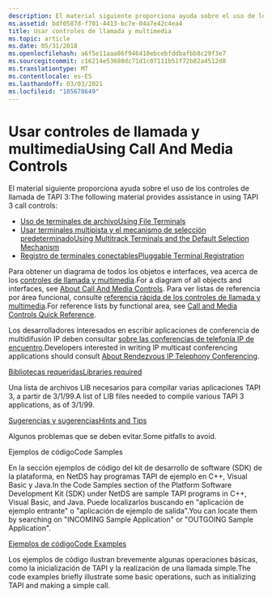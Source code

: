 ```yaml
---
description: El material siguiente proporciona ayuda sobre el uso de los controles de llamada de TAPI 3.
ms.assetid: bdf0587d-f701-4413-bc7e-04a7e42c4ea4
title: Usar controles de llamada y multimedia
ms.topic: article
ms.date: 05/31/2018
ms.openlocfilehash: a6f5e11aaa86f946410ebcebfddbafbb8c29f3e7
ms.sourcegitcommit: c16214e53680dc71d1c07111b51f72b82a4512d8
ms.translationtype: MT
ms.contentlocale: es-ES
ms.lasthandoff: 03/03/2021
ms.locfileid: "105678649"
---
```

# <a name="using-call-and-media-controls"></a><span data-ttu-id="c5ed9-103">Usar controles de llamada y multimedia</span><span class="sxs-lookup"><span data-stu-id="c5ed9-103">Using Call And Media Controls</span></span>

<span data-ttu-id="c5ed9-104">El material siguiente proporciona ayuda sobre el uso de los controles de llamada de TAPI 3:</span><span class="sxs-lookup"><span data-stu-id="c5ed9-104">The following material provides assistance in using TAPI 3 call controls:</span></span>

-   [<span data-ttu-id="c5ed9-105">Uso de terminales de archivo</span><span class="sxs-lookup"><span data-stu-id="c5ed9-105">Using File Terminals</span></span>](using-file-terminals.md)
-   [<span data-ttu-id="c5ed9-106">Usar terminales multipista y el mecanismo de selección predeterminado</span><span class="sxs-lookup"><span data-stu-id="c5ed9-106">Using Multitrack Terminals and the Default Selection Mechanism</span></span>](using-multitrack-terminals-and-the-default-selection-mechanism.md)
-   [<span data-ttu-id="c5ed9-107">Registro de terminales conectables</span><span class="sxs-lookup"><span data-stu-id="c5ed9-107">Pluggable Terminal Registration</span></span>](pluggable-terminal-registration.md)

<span data-ttu-id="c5ed9-108">Para obtener un diagrama de todos los objetos e interfaces, vea acerca de los [controles de llamada y multimedia](about-call-and-media-controls.md).</span><span class="sxs-lookup"><span data-stu-id="c5ed9-108">For a diagram of all objects and interfaces, see [About Call And Media Controls](about-call-and-media-controls.md).</span></span> <span data-ttu-id="c5ed9-109">Para ver listas de referencia por área funcional, consulte [referencia rápida de los controles de llamada y multimedia](call-and-media-controls-quick-reference.md).</span><span class="sxs-lookup"><span data-stu-id="c5ed9-109">For reference lists by functional area, see [Call and Media Controls Quick Reference](call-and-media-controls-quick-reference.md).</span></span>

<span data-ttu-id="c5ed9-110">Los desarrolladores interesados en escribir aplicaciones de conferencia de multidifusión IP deben consultar [sobre las conferencias de telefonía IP de encuentro](about-rendezvous-ip-telephony-conferencing.md).</span><span class="sxs-lookup"><span data-stu-id="c5ed9-110">Developers interested in writing IP multicast conferencing applications should consult [About Rendezvous IP Telephony Conferencing](about-rendezvous-ip-telephony-conferencing.md).</span></span>

[<span data-ttu-id="c5ed9-111">Bibliotecas requeridas</span><span class="sxs-lookup"><span data-stu-id="c5ed9-111">Libraries required</span></span>](libraries-required.md)

<span data-ttu-id="c5ed9-112">Una lista de archivos LIB necesarios para compilar varias aplicaciones TAPI 3, a partir de 3/1/99.</span><span class="sxs-lookup"><span data-stu-id="c5ed9-112">A list of LIB files needed to compile various TAPI 3 applications, as of 3/1/99.</span></span>

[<span data-ttu-id="c5ed9-113">Sugerencias y sugerencias</span><span class="sxs-lookup"><span data-stu-id="c5ed9-113">Hints and Tips</span></span>](hints-and-tips.md)

<span data-ttu-id="c5ed9-114">Algunos problemas que se deben evitar.</span><span class="sxs-lookup"><span data-stu-id="c5ed9-114">Some pitfalls to avoid.</span></span>

<span data-ttu-id="c5ed9-115">Ejemplos de código</span><span class="sxs-lookup"><span data-stu-id="c5ed9-115">Code Samples</span></span>

<span data-ttu-id="c5ed9-116">En la sección ejemplos de código del kit de desarrollo de software (SDK) de la plataforma, en NetDS hay programas TAPI de ejemplo en C++, Visual Basic y Java.</span><span class="sxs-lookup"><span data-stu-id="c5ed9-116">In the Code Samples section of the Platform Software Development Kit (SDK) under NetDS are sample TAPI programs in C++, Visual Basic, and Java.</span></span> <span data-ttu-id="c5ed9-117">Puede localizarlos buscando en "aplicación de ejemplo entrante" o "aplicación de ejemplo de salida".</span><span class="sxs-lookup"><span data-stu-id="c5ed9-117">You can locate them by searching on "INCOMING Sample Application" or "OUTGOING Sample Application".</span></span>

[<span data-ttu-id="c5ed9-118">Ejemplos de código</span><span class="sxs-lookup"><span data-stu-id="c5ed9-118">Code Examples</span></span>](tapi-quick-start.md)

<span data-ttu-id="c5ed9-119">Los ejemplos de código ilustran brevemente algunas operaciones básicas, como la inicialización de TAPI y la realización de una llamada simple.</span><span class="sxs-lookup"><span data-stu-id="c5ed9-119">The code examples briefly illustrate some basic operations, such as initializing TAPI and making a simple call.</span></span>

 

 



